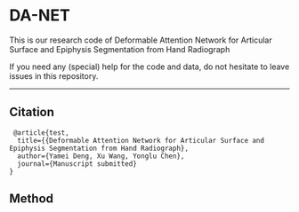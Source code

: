 # DA-NET
  This is our research code of Deformable Attention Network for Articular Surface and Epiphysis Segmentation from Hand Radiograph
  
  If you need any (special) help for the code and data, do not hesitate to leave issues in this repository.
****
## Citation
 
```
 @article{test,
  title={{Deformable Attention Network for Articular Surface and Epiphysis Segmentation from Hand Radiograph},
  author={Yamei Deng, Xu Wang, Yonglu Chen},
  journal={Manuscript submitted}
}

```
## Method
